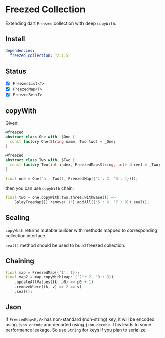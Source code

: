 # Freezed Collection

Extending dart `Freezed` collection with deep `copyWith`.

## Install

```yaml
dependencies:
  freezed_collection: ^2.1.5
```

## Status

- [x] `FreezedList<T>`
- [x] `FreezedMap<T>`
- [x] `FreezedSet<T>`

## copyWith

[//]: # ( @formatter:off)

Given:

```dart
@freezed
abstract class One with _$One {
  const factory One(String name, Two two) = _One;
}

@freezed
abstract class Two with _$Two {
  const factory Two(int index, FreezedMap<String, int> three) = _Two;
}

final one = One('a', Two(1, FreezedMap({'1': 2, '3': 4})));
```
then you can use `copyWith` chain:
```dart
final two = one.copyWith.two.three.withBase(() =>
    SplayTreeMap()).remove('1').addAll({'5': 6, '7': 8}).seal();
```
[//]: # ( @formatter:on)

## Sealing

`copyWith` returns mutable builder with methods mapped to corresponding collection interface.

`seal()` method should be used to build freezed collection.

## Chaining

[//]: # ( @formatter:off)
```dart
final map = FreezedMap({'1': 1});
final map2 = map.copyWith(map: {'2': 2, '3': 3})
    .updateAllValues((k, p0) => p0 + 1)
    .removeWhere((k, v) => 2 == v)
    .seal();
```
[//]: # ( @formatter:on)

## Json

If `FreezedMap<K,V>` has non-standard (non-string) key, it will be encoded using `json.encode` and decoded using
`json.decode`. This leads to some performance leakage. So use `String` for keys if you plan to serialize.
